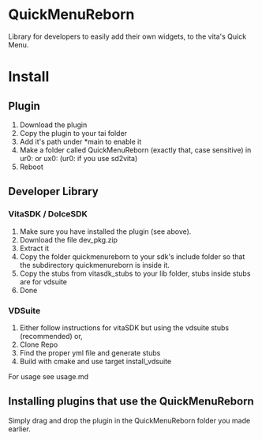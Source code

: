# QuickMenuReborn

Library for developers to easily add their own widgets, to the vita's Quick Menu.

# Install

## Plugin

1. Download the plugin
1. Copy the plugin to your tai folder
1. Add it's path under *main to enable it
1. Make a folder called QuickMenuReborn (exactly that, case sensitive) in ur0: or ux0: (ur0: if you use sd2vita) 
1. Reboot

## Developer Library

### VitaSDK / DolceSDK

1. Make sure you have installed the plugin (see above).
1. Download the file dev_pkg.zip
1. Extract it
1. Copy the folder quickmenureborn to your sdk's include folder so that the subdirectory quickmenureborn is inside it.
1. Copy the stubs from vitasdk_stubs to your lib folder, stubs inside stubs are for vdsuite
1. Done

### VDSuite

1. Either follow instructions for vitaSDK but using the vdsuite stubs (recommended) or,
1. Clone Repo
1. Find the proper yml file and generate stubs 
1. Build with cmake and use target install_vdsuite

For usage see usage.md

## Installing plugins that use the QuickMenuReborn
Simply drag and drop the plugin in the QuickMenuReborn folder you made earlier.
